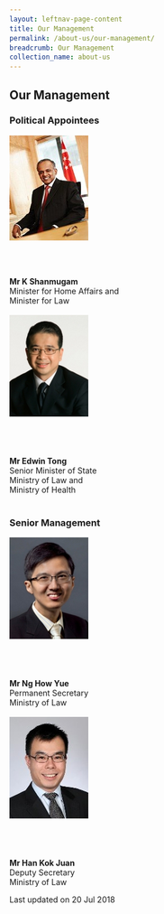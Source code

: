 ```yaml
---
layout: leftnav-page-content
title: Our Management
permalink: /about-us/our-management/
breadcrumb: Our Management
collection_name: about-us
---
```


<style>
  .img-gallery {
  width: 200px;
  height: 250px;
  }
  .img-gallery img {
  max-width: 100%;
  }
</style>

Our Management
---

### **Political Appointees**

<div class="img-gallery">
  <img src="/images/1510806764644.jpg" title="Mr K Shanmugam" alt="Mr K Shanmugam">
</div>
  <b>Mr K Shanmugam</b><br>
  Minister for Home Affairs and<br>
  Minister for Law<br><br>
  
<div class="img-gallery">
  <img src="/images/1532069362285.jpg" title="Mr Edwin Tong">
</div>
  <b>Mr Edwin Tong</b><br>
  Senior Minister of State<br>
  Ministry of Law and<br>
  Ministry of Health<br><br>

### **Senior Management**

<div class="img-gallery">
  <img src="/images/1514972152202.jpg" title="Mr Ng How Yue">
</div>
  <b>Mr Ng How Yue</b><br>
  Permanent Secretary<br>
  Ministry of Law<br><br>

<div class="img-gallery">
    <img src="/images/1515047430356.jpg" title="Mr Han Kok Juan">
</div>
  <b>Mr Han Kok Juan</b><br>
  Deputy Secretary<br>
  Ministry of Law<br>

<p class="right-side-updated">Last updated on 20 Jul 2018</p>
